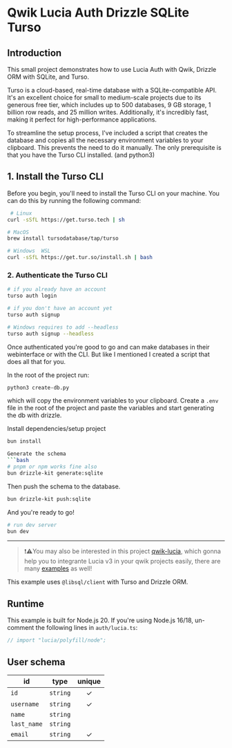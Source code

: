 # Qwik Lucia Auth Drizzle SQLite Turso

## Introduction

This small project demonstrates how to use Lucia Auth with Qwik, Drizzle ORM with SQLite, and Turso.

Turso is a cloud-based, real-time database with a SQLite-compatible API. It's an excellent choice for small to medium-scale projects due to its generous free tier, which includes up to 500 databases, 9 GB storage, 1 billion row reads, and 25 million writes. Additionally, it's incredibly fast, making it perfect for high-performance applications.

To streamline the setup process, I've included a script that creates the database and copies all the necessary environment variables to your clipboard. This prevents the need to do it manually. The only prerequisite is that you have the Turso CLI installed. (and python3)

## 1. Install the Turso CLI

Before you begin, you'll need to install the Turso CLI on your machine. You can do this by running the following command:

```bash
 # Linux
curl -sSfL https://get.turso.tech | sh
```

```bash
# MacOS
brew install tursodatabase/tap/turso
```

```bash
# Windows  WSL
curl -sSfL https://get.tur.so/install.sh | bash
```

### 2. Authenticate the Turso CLI

```bash
# if you already have an account
turso auth login

# if you don't have an account yet
turso auth signup

# Windows requires to add --headless
turso auth signup --headless
```

Once authenticated you're good to go and can make databases in their webinterface or with the CLI. But like I mentioned I created a script that does all that for you.

In the root of the project run:

```bash
python3 create-db.py
```

which will copy the environment variables to your clipboard. Create a `.env` file in the root of the project and paste the variables and start generating the db with drizzle.

Install dependencies/setup project

````bash
bun install

Generate the schema
```bash
# pnpm or npm works fine also
bun drizzle-kit generate:sqlite
````

Then push the schema to the database.

```bash
bun drizzle-kit push:sqlite
```

And you're ready to go!

```bash
# run dev server
bun dev
```

---

> ❗⚠️You may also be interested in this project [qwik-lucia](https://github.com/gustavocadev/qwik-lucia), which gonna help you to integrante Lucia v3 in your qwik projects easily, there are many [examples](https://github.com/gustavocadev/qwik-lucia/tree/main/examples) as well!

This example uses `@libsql/client` with Turso and Drizzle ORM.

## Runtime

This example is built for Node.js 20. If you're using Node.js 16/18, un-comment the following lines in `auth/lucia.ts`:

```ts
// import "lucia/polyfill/node";
```

## User schema

| id          | type     | unique |
| ----------- | -------- | :----: |
| `id`        | `string` |   ✓    |
| `username`  | `string` |   ✓    |
| `name`      | `string` |        |
| `last_name` | `string` |        |
| `email`     | `string` |   ✓    |
